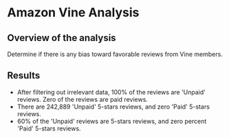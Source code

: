 # Amazon Vine Analysis

## Overview of the analysis

Determine if there is any bias toward favorable reviews from Vine members.

## Results
- After filtering out irrelevant data, 100% of the reviews are 'Unpaid' reviews. Zero of the reviews are paid reviews.
- There are 242,889 'Unpaid' 5-stars reviews, and zero 'Paid' 5-stars reviews.
- 60% of the 'Unpaid' reviews are 5-stars reviews, and zero percent 'Paid' 5-stars reviews.

